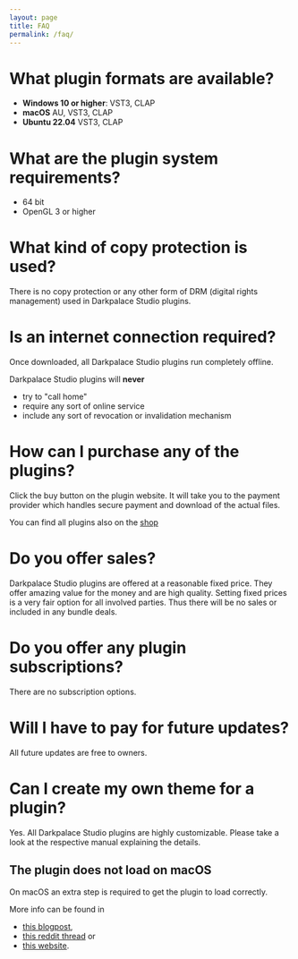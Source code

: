 ```yaml
---
layout: page
title: FAQ
permalink: /faq/
---
```


# What plugin formats are available?
- **Windows 10 or higher**: VST3, CLAP
- **macOS** AU, VST3, CLAP
- **Ubuntu 22.04** VST3, CLAP


# What are the plugin system requirements?
- 64 bit
- OpenGL 3 or higher


# What kind of copy protection is used?
There is no copy protection or any other form of DRM (digital rights management) used in Darkpalace Studio plugins. 


# Is an internet connection required?
Once downloaded, all Darkpalace Studio plugins run completely offline.

Darkpalace Studio plugins will **never**

- try to "call home"
- require any sort of online service
- include any sort of revocation or invalidation mechanism


# How can I purchase any of the plugins?
Click the buy button on the plugin website. It will take you to the payment provider which handles secure payment and download of the actual files.

You can find all plugins also on the [shop](https://darkpalacestudio.tentary.com/)


# Do you offer sales?
Darkpalace Studio plugins are offered at a reasonable fixed price. They offer amazing value for the money and are high quality.
Setting fixed prices is a very fair option for all involved parties.
Thus there will be no sales or included in any bundle deals.


# Do you offer any plugin subscriptions?
There are no subscription options.


# Will I have to pay for future updates?
All future updates are free to owners.


# Can I create my own theme for a plugin?
Yes. All Darkpalace Studio plugins are highly customizable. Please take a look at the respective manual explaining the details.

## The plugin does not load on macOS
On macOS an extra step is required to get the plugin to load correctly.

More info can be found in 
- [this blogpost](https://www.osirisguitar.com/how-to-make-unsigned-vsts-work-in-macos-catalina/), 
- [this reddit thread](https://www.reddit.com/r/ableton/comments/g1dn3z/fixing_plugins_for_use_in_macos_catalina/) or 
- [this website](https://syntheway.com/fix-au-vst-vst3-macos.htm).
